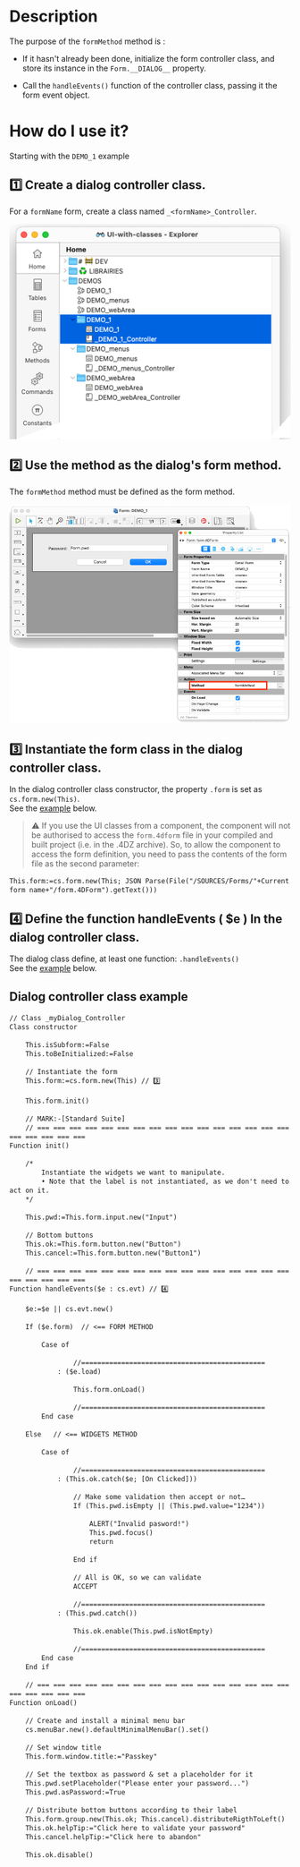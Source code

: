 # Description

The purpose of the `formMethod` method is :

* If it hasn't already been done, initialize the form controller class, and store its instance in the `Form.__DIALOG__` property.

* Call the `handleEvents()` function of the controller class, passing it the form event object. 

# How do I use it?

Starting with the `DEMO_1` example

## 1️⃣ Create a dialog controller class.

For a `formName` form, create a class named `_<formName>_Controller`.
 
![Explorer](./formMethod/explorer.png)

## 2️⃣ Use the method as the dialog's form method.

The `formMethod` method must be defined as the form method.

![Form](./formMethod/form.png)

## 3️⃣ Instantiate the form class in the dialog controller class.

In the dialog controller class constructor, the property `.form` is set as `cs.form.new(This)`.    
See the [example](#sample) below.

> ⚠️ If you use the UI classes from a component, the component will not be authorised to access the `form.4dform` file in your compiled and built project (i.e. in the .4DZ archive). So, to allow the component to access the form definition, you need to pass the contents of the form file as the second parameter:     

```4d
This.form:=cs.form.new(This; JSON Parse(File("/SOURCES/Forms/"+Current form name+"/form.4DForm").getText()))
```

## 4️⃣ Define the function handleEvents ( \$e ) In the dialog controller class.

The dialog class define, at least one function:  `.handleEvents()`    
See the [example](#sample) below.

## <a name="sample">Dialog controller class example</a>

```4d
// Class _myDialog_Controller
Class constructor
	
	This.isSubform:=False
	This.toBeInitialized:=False
	
	// Instantiate the form
	This.form:=cs.form.new(This) // 3️⃣ 
	
	This.form.init()
	
	// MARK:-[Standard Suite]
	// === === === === === === === === === === === === === === === === === === === === ===
Function init()
	
	/*
		Instantiate the widgets we want to manipulate.
		• Note that the label is not instantiated, as we don't need to act on it.
	*/
	
	This.pwd:=This.form.input.new("Input")
	
	// Bottom buttons
	This.ok:=This.form.button.new("Button")
	This.cancel:=This.form.button.new("Button1")
	
	// === === === === === === === === === === === === === === === === === === === === ===
Function handleEvents($e : cs.evt) // 4️⃣
	
	$e:=$e || cs.evt.new()
	
	If ($e.form)  // <== FORM METHOD
		
		Case of 
				
				//==============================================
			: ($e.load)
				
				This.form.onLoad()
				
				//==============================================
		End case 
		
	Else   // <== WIDGETS METHOD
		
		Case of 
				
				//==============================================
			: (This.ok.catch($e; [On Clicked]))
				
				// Make some validation then accept or not…
				If (This.pwd.isEmpty || (This.pwd.value="1234"))
					
					ALERT("Invalid pasword!")
					This.pwd.focus()
					return 
					
				End if 
				
				// All is OK, so we can validate
				ACCEPT
				
				//==============================================
			: (This.pwd.catch())
				
				This.ok.enable(This.pwd.isNotEmpty)
				
				//==============================================
		End case 
	End if 
	
	// === === === === === === === === === === === === === === === === === === === === ===
Function onLoad()
	
	// Create and install a minimal menu bar
	cs.menuBar.new().defaultMinimalMenuBar().set()
	
	// Set window title
	This.form.window.title:="Passkey"
	
	// Set the textbox as password & set a placeholder for it
	This.pwd.setPlaceholder("Please enter your password...")
	This.pwd.asPassword:=True
	
	// Distribute bottom buttons according to their label
	This.form.group.new(This.ok; This.cancel).distributeRigthToLeft()
	This.ok.helpTip:="Click here to validate your password"
	This.cancel.helpTip:="Click here to abandon"
	
	This.ok.disable()	
```
